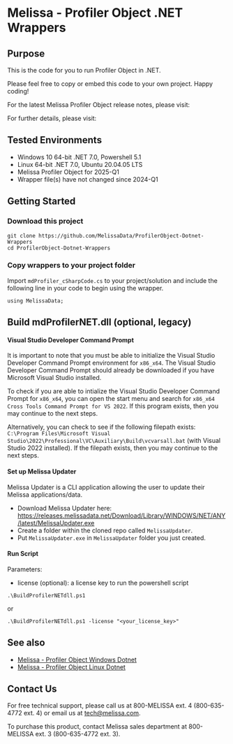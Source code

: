 # Melissa - Profiler Object .NET Wrappers

## Purpose
This is the code for you to run Profiler Object in .NET.

Please feel free to copy or embed this code to your own project. Happy coding!

For the latest Melissa Profiler Object release notes, please visit: 

For further details, please visit: 

## Tested Environments
- Windows 10 64-bit .NET 7.0, Powershell 5.1
- Linux 64-bit .NET 7.0, Ubuntu 20.04.05 LTS
- Melissa Profiler Object for 2025-Q1
- Wrapper file(s) have not changed since 2024-Q1

## Getting Started

### Download this project
```
git clone https://github.com/MelissaData/ProfilerObject-Dotnet-Wrappers
cd ProfilerObject-Dotnet-Wrappers
```

### Copy wrappers to your project folder
Import `mdProfiler_cSharpCode.cs` to your project/solution and include the following line in your code to begin using the wrapper.

```
using MelissaData;
```

## Build mdProfilerNET.dll (optional, legacy)

#### Visual Studio Developer Command Prompt
It is important to note that you must be able to initialize the Visual Studio Developer Command Prompt environment for `x86_x64`. The Visual Studio Developer Command Prompt should already be downloaded if you have Microsoft Visual Studio installed. 

To check if you are able to intialize the Visual Studio Developer Command Prompt for `x86_x64`, you can open the start menu and search for `x86_x64 Cross Tools Command Prompt for VS 2022`. If this program exists, then you may continue to the next steps.

Alternatively, you can check to see if the following filepath exists: `C:\Program Files\Microsoft Visual Studio\2022\Professional\VC\Auxiliary\Build\vcvarsall.bat` (with Visual Studio 2022 installed). If the filepath exists, then you may continue to the next steps.

#### Set up Melissa Updater 
Melissa Updater is a CLI application allowing the user to update their Melissa applications/data. 

- Download Melissa Updater here: <https://releases.melissadata.net/Download/Library/WINDOWS/NET/ANY/latest/MelissaUpdater.exe>
- Create a folder within the cloned repo called `MelissaUpdater`.
- Put `MelissaUpdater.exe` in `MelissaUpdater` folder you just created.

#### Run Script
Parameters:
- license (optional): a license key to run the powershell script

```
.\BuildProfilerNETdll.ps1
```

or

```
.\BuildProfilerNETdll.ps1 -license "<your_license_key>"
```

## See also
- [Melissa - Profiler Object Windows Dotnet](https://github.com/MelissaData/ProfilerObject-Dotnet)
- [Melissa - Profiler Object Linux Dotnet](https://github.com/MelissaData/ProfilerObject-Dotnet-Linux)
    
## Contact Us
For free technical support, please call us at 800-MELISSA ext. 4 (800-635-4772 ext. 4) or email us at tech@melissa.com.

To purchase this product, contact Melissa sales department at 800-MELISSA ext. 3 (800-635-4772 ext. 3).
